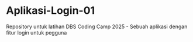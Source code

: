 # Aplikasi-Login-01
Repository untuk latihan DBS Coding Camp 2025 - Sebuah aplikasi dengan fitur login untuk pegguna 
